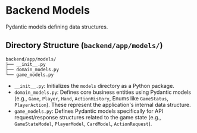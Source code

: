 # Backend Models

Pydantic models defining data structures.

## Directory Structure (`backend/app/models/`)

```
backend/app/models/
├── __init__.py
├── domain_models.py
└── game_models.py
```

*   `__init__.py`: Initializes the `models` directory as a Python package.
*   `domain_models.py`: Defines core business entities using Pydantic models (e.g., `Game`, `Player`, `Hand`, `ActionHistory`, Enums like `GameStatus`, `PlayerAction`). These represent the application's internal data structure.
*   `game_models.py`: Defines Pydantic models specifically for API request/response structures related to the game state (e.g., `GameStateModel`, `PlayerModel`, `CardModel`, `ActionRequest`).
